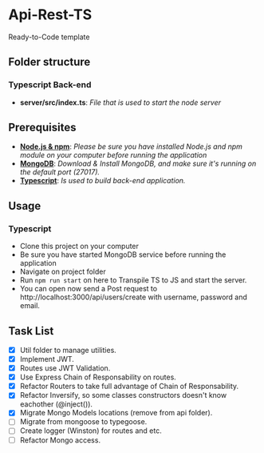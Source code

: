 # Api-Rest-TS

Ready-to-Code template

## Folder structure

### Typescript Back-end

- **server/src/index.ts**: _File that is used to start the node server_

## Prerequisites

- **[Node.js & npm](https://nodejs.org/en/download/)**: _Please be sure you have installed Node.js and npm module on your computer before running the application_
- **[MongoDB](https://www.mongodb.com/download-center)**: _Download & Install MongoDB, and make sure it's running on the default port (27017)._
- **[Typescript](https://www.typescriptlang.org/)**: _Is used to build back-end application._

## Usage

### Typescript

- Clone this project on your computer
- Be sure you have started MongoDB service before running the application
- Navigate on project folder
- Run `npm run start` on here to Transpile TS to JS and start the server.
- You can open now send a Post request to http://localhost:3000/api/users/create with username, password and email.

## Task List

- [x] Util folder to manage utilities.
- [x] Implement JWT.
- [x] Routes use JWT Validation.
- [x] Use Express Chain of Responsability on routes.
- [x] Refactor Routers to take full advantage of Chain of Responsability.
- [x] Refactor Inversify, so some classes constructors doesn't know eachother (@inject()).
- [x] Migrate Mongo Models locations (remove from api folder).
- [ ] Migrate from mongoose to typegoose.
- [ ] Create logger (Winston) for routes and etc.
- [ ] Refactor Mongo access.
